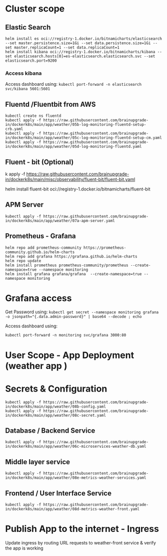 
# Cluster scope

## Elastic Search

```
helm install es oci://registry-1.docker.io/bitnamicharts/elasticsearch --set master.persistence.size=1Gi --set data.persistence.size=1Gi --set master.replicaCount=1 --set data.replicaCount=1
helm install kibana oci://registry-1.docker.io/bitnamicharts/kibana --set elasticsearch.hosts[0]=es-elasticsearch.elasticsearch.svc --set elasticsearch.port=9200

```

### Access kibana

Access dashboard using:
`kubectl port-forward -n elasticsearch svc/kibana 5601:5601`

## Fluentd /Fluentbit from AWS

```
kubectl create ns fluentd
kubectl apply -f https://raw.githubusercontent.com/brainupgrade-in/dockerk8s/main/app/weather/05b-log-monitoring-fluentd-setup-crb.yaml
kubectl apply -f https://raw.githubusercontent.com/brainupgrade-in/dockerk8s/main/app/weather/05c-log-monitoring-fluentd-setup-cm.yaml
kubectl apply -f https://raw.githubusercontent.com/brainupgrade-in/dockerk8s/main/app/weather/05d-log-monitoring-fluentd.yaml

```

## Fluent - bit (Optional)
k apply -f https://raw.githubusercontent.com/brainupgrade-in/dockerk8s/main/misc/observability/fluent-bit/fluent-bit.yaml

helm install fluent-bit oci://registry-1.docker.io/bitnamicharts/fluent-bit

## APM Server

`kubectl apply -f https://raw.githubusercontent.com/brainupgrade-in/dockerk8s/main/app/weather/07a-apm-server.yaml`

## Prometheus - Grafana

```
helm repo add prometheus-community https://prometheus-community.github.io/helm-charts
helm repo add grafana https://grafana.github.io/helm-charts
helm repo update
helm install prometheus prometheus-community/prometheus --create-namespace=true --namespace monitoring
helm install grafana grafana/grafana  --create-namespace=true --namespace monitoring
```

# Grafana access

Get Password using: `kubectl get secret --namespace monitoring grafana -o jsonpath="{.data.admin-password}" | base64 --decode ; echo`

Access dashboard using:

`kubectl port-forward -n monitoring svc/grafana 3000:80`

# User Scope - App Deployment (weather app )

# Secrets & Configuration

```
kubectl apply -f https://raw.githubusercontent.com/brainupgrade-in/dockerk8s/main/app/weather/08b-config.yaml
kubectl apply -f https://raw.githubusercontent.com/brainupgrade-in/dockerk8s/main/app/weather/08c-secret.yaml

```

## Database / Backend Service

`kubectl apply -f https://raw.githubusercontent.com/brainupgrade-in/dockerk8s/main/app/weather/06c-microservices-weather-db.yaml`

## Middle layer service

`kubectl apply -f https://raw.githubusercontent.com/brainupgrade-in/dockerk8s/main/app/weather/08e-metrics-weather-services.yaml`

## Frontend / User Interface Service

`kubectl apply -f https://raw.githubusercontent.com/brainupgrade-in/dockerk8s/main/app/weather/08d-metrics-weather-front.yaml`

# Publish App to the internet - Ingress

Update ingress by routing URL requests to weather-front service & verify the app is working
